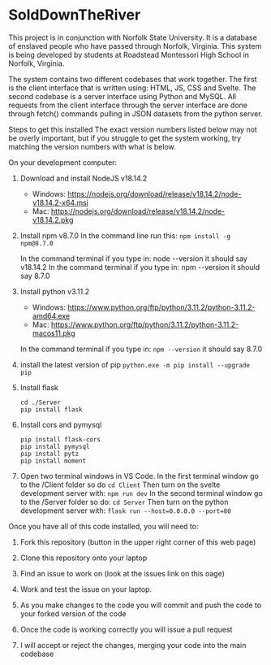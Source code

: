 # SoldDownTheRiver

This project is in conjunction with Norfolk State University. It is a database of enslaved people who have 
passed through Norfolk, Virginia. This system is being developed by students at Roadstead Montessori High School in Norfolk, Virginia.

The system contains two different codebases that work together. The first is the client interface that is written using: HTML, JS, CSS and Svelte. The second codebase is a server interface using Python and MySQL. All requests from the client interface through the server interface are done through fetch() commands pulling in JSON datasets from the python server.

Steps to get this installed
The exact version numbers listed below may not be overly important, but if you struggle to get the system working, try matching the version numbers with what is below.

On your development computer:
1.	Download and install NodeJS v18.14.2
	- Windows: https://nodejs.org/download/release/v18.14.2/node-v18.14.2-x64.msi
	- Mac: https://nodejs.org/download/release/v18.14.2/node-v18.14.2.pkg

2. Install npm  v8.7.0
In the command line run this:
```npm install -g npm@8.7.0```

	In the command terminal if you type in: node --version it should say v18.14.2
	In the command terminal if you type in: npm --version it should say 8.7.0 

3.	Install python v3.11.2
	- Windows: https://www.python.org/ftp/python/3.11.2/python-3.11.2-amd64.exe
	- Mac: https://www.python.org/ftp/python/3.11.2/python-3.11.2-macos11.pkg

	In the command terminal if you type in: `npm --version` it should say 8.7.0 

4. install the latest version of pip `python.exe -m pip install --upgrade pip`

5. Install flask
	```
	cd ./Server
	pip install flask
	```

6. Install cors and pymysql
	```
	pip install flask-cors
	pip install pymysql
	pip install pytz
	pip install moment
	```

7. Open two terminal windows in VS Code.
	In the first terminal window go to the /Client folder so do `cd Client` Then turn on the svelte development server with: `npm run dev`
	In the second terminal window go to the /Server folder so do: `cd Server` Then turn on the python development server with: `flask run --host=0.0.0.0 --port=80`
	

Once you have all of this code installed, 
you will need to:

1. Fork this repository (button in the upper right corner of this web page)

2. Clone this repository onto your laptop

3. Find an issue to work on (look at the issues link on this oage)

4. Work and test the issue on your laptop.

5. As you make changes to the code you will commit and push the code to your forked version of the code

6. Once the code is working correctly you will issue a pull request

7. I will accept or reject the changes, merging your code into the main codebase
